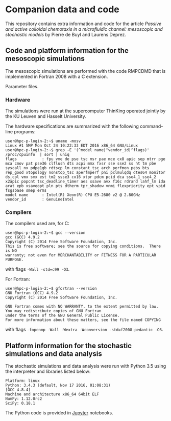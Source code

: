 # Companion data and code

This repository contains extra information and code for the article *Passive
and active colloidal chemotaxis in a microfluidic channel: mesoscopic and
stochastic models* by Pierre de Buyl and Laurens Deprez.

## Code and platform information for the mesoscopic simulations

The mesoscopic simulations are performed with the code RMPCDMD that is
implemented in Fortran 2008 with a C extension.

Parameter files.

### Hardware

The simulations were run at the supercomputer ThinKing operated jointly by the
KU Leuven and Hasselt University.

The hardware specifications are summarized with the following command-line
programs:

```
user@hpc-p-login-2:~$ uname -mosv
Linux #1 SMP Mon Oct 24 10:22:33 EDT 2016 x86_64 GNU/Linux
user@hpc-p-login-2:~$ grep -E '(^model name|^vendor_id|^flags)' /proc/cpuinfo  | sort | uniq
flags           : fpu vme de pse tsc msr pae mce cx8 apic sep mtrr pge mca cmov pat pse36 clflush dts acpi mmx fxsr sse sse2 ss ht tm pbe syscall nx pdpe1gb rdtscp lm constant_tsc arch_perfmon pebs bts rep_good xtopology nonstop_tsc aperfmperf pni pclmulqdq dtes64 monitor ds_cpl vmx smx est tm2 ssse3 cx16 xtpr pdcm pcid dca sse4_1 sse4_2 x2apic popcnt tsc_deadline_timer aes xsave avx f16c rdrand lahf_lm ida arat epb xsaveopt pln pts dtherm tpr_shadow vnmi flexpriority ept vpid fsgsbase smep erms
model name      : Intel(R) Xeon(R) CPU E5-2680 v2 @ 2.80GHz
vendor_id       : GenuineIntel
```

### Compilers

The compilers used are, for C:
```
user@hpc-p-login-2:~$ gcc --version
gcc (GCC) 4.9.2
Copyright (C) 2014 Free Software Foundation, Inc.
This is free software; see the source for copying conditions.  There is NO
warranty; not even for MERCHANTABILITY or FITNESS FOR A PARTICULAR PURPOSE.
```
with flags `-Wall -std=c99 -O3`.

For Fortran:
```
user@hpc-p-login-2:~$ gfortran --version
GNU Fortran (GCC) 4.9.2
Copyright (C) 2014 Free Software Foundation, Inc.

GNU Fortran comes with NO WARRANTY, to the extent permitted by law.
You may redistribute copies of GNU Fortran
under the terms of the GNU General Public License.
For more information about these matters, see the file named COPYING
```
with flags `-fopenmp -Wall -Wextra -Wconversion -std=f2008-pedantic -O3`.

## Platform information for the stochastic simulations and data analysis

The stochastic simulations and data analysis were run with Python 3.5 using the
interpreter and libraries listed below:
```
Platform: linux
Python: 3.4.3 (default, Nov 17 2016, 01:08:31) 
[GCC 4.8.4]
Machine and architecture x86_64 64bit ELF
NumPy: 1.12.0rc2
SciPy: 0.18.1
```

The Python code is provided in [Jupyter](http://jupyter.org/) notebooks.

